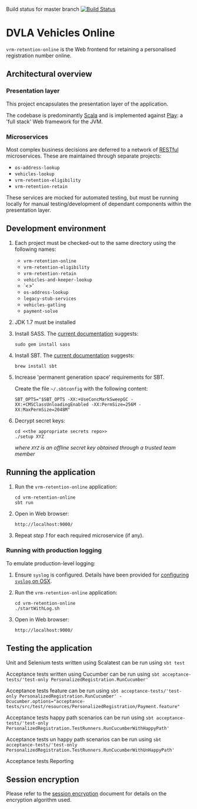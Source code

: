 Build status for master branch [![Build Status](https://travis-ci.org/dvla/vrm-retention-online.svg?branch=master)](https://travis-ci.org/dvla/vrm-retention-online)

DVLA Vehicles Online
====================

`vrm-retention-online` is the Web frontend for retaining a personalised registration number online.

Architectural overview
----------------------

### Presentation layer

This project encapsulates the presentation layer of the application.

The codebase is predominantly [Scala][scala] and is implemented against [Play][play-framework]: a 'full stack' Web
framework for the JVM.

### Microservices

Most complex business decisions are deferred to a network of [RESTful][rest] microservices. These are maintained through
separate projects:

-   `os-address-lookup`
-   `vehicles-lookup`
-   `vrm-retention-eligibility`
-   `vrm-retention-retain`

These services are mocked for automated testing, but must be running locally for manual testing/development of dependant
components within the presentation layer.

Development environment
-----------------------

1.  Each project must be checked-out to the same directory using the following names:

    -   `vrm-retention-online`
    -   `vrm-retention-eligibility`
    -   `vrm-retention-retain`
    -   `vehicles-and-keeper-lookup`
    -   `<<the appropriate secrets repo>>'
    -   `os-address-lookup`
    -   `legacy-stub-services`
    -   `vehicles-gatling`
    -   `payment-solve`  		

2.  JDK 1.7 must be installed

3.  Install SASS. The [current documentation][install-sass] suggests:

        sudo gem install sass

4.  Install SBT.  The [current documentation][install-sbt] suggests:

        brew install sbt

5.  Increase 'permanent generation space' requirements for SBT.

    Create the file `~/.sbtconfig` with the following content:

        SBT_OPTS="$SBT_OPTS -XX:+UseConcMarkSweepGC -XX:+CMSClassUnloadingEnabled -XX:PermSize=256M -XX:MaxPermSize=2048M"

6.  Decrypt secret keys:

        cd <<the appropriate secrets repo>>
        ./setup XYZ

    *where `XYZ` is an offline secret key obtained through a trusted team member*

Running the application
-----------------------

1.  Run the `vrm-retention-online` application:

        cd vrm-retention-online
        sbt run

2.  Open in Web browser:

        http://localhost:9000/

3.  Repeat *step 1* for each required microservice (if any).

### Running with production logging

To emulate production-level logging:

1.  Ensure `syslog` is configured. Details have been provided for [configuring `syslog` on OSX][syslog-osx].

2.  Run the `vrm-retention-online` application:

        cd vrm-retention-online
        ./startWithLog.sh
        
3.  Open in Web browser:

        http://localhost:9000/

Testing the application
-----------------------

Unit and Selenium tests written using Scalatest can be run using `sbt test`

Acceptance tests written using Cucumber can be run using `sbt acceptance-tests/'test-only PersonalizedRegistration.RunCucumber'`

Acceptance tests feature can be run using `sbt acceptance-tests/'test-only PersonalizedRegistration.RunCucumber' -Dcucumber.options="acceptance-tests/src/test/resources/PersonalizedRegistration/Payment.feature"`

Acceptance tests happy path scenarios can be run using `sbt acceptance-tests/'test-only PersonalizedRegistration.TestRunners.RunCucumberWithHappyPath'`

Acceptance tests un happy path scenarios can be run using `sbt acceptance-tests/'test-only PersonalizedRegistration.TestRunners.RunCucumberWithUnHappyPath'`

Acceptance tests Reporting 

Session encryption
------------------

Please refer to the [session encryption][session-encryption] document for details on the encryption algorithm used.

[install-sass]: http://sass-lang.com/install "Install SASS"
[install-sbt]: http://www.scala-sbt.org/release/docs/Getting-Started/Setup.html#installing-sbt "Install SBT"
[rest]: https://www.ics.uci.edu/~fielding/pubs/dissertation/rest_arch_style.htm "REST"
[play-framework]: http://www.playframework.com/ "Play Framework"
[scala]: http://www.scala-lang.org/ "Scala Language"
[syslog-osx]: syslog-osx.md "Configuring syslog on OSX"
[session-encryption]: encrypted-session-state.md "Session Encryption"
